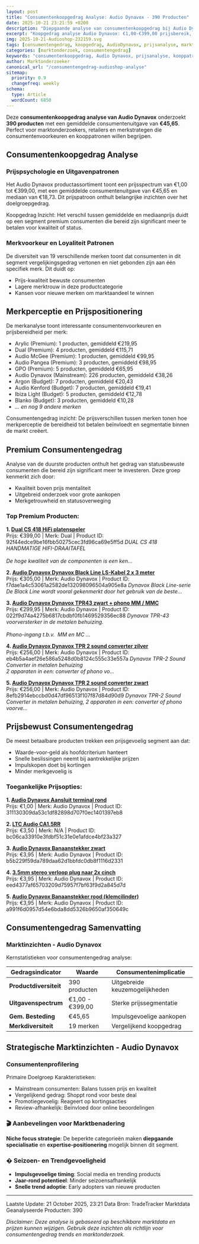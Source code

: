 ```yaml
---
layout: post
title: "Consumentenkoopgedrag Analyse: Audio Dynavox - 390 Producten"
date: 2025-10-21 23:21:59 +0200
description: "Diepgaande analyse van consumentenkoopgedrag bij Audio Dynavox. Ontdek kooppatronen, prijsvoorkeuren en populaire productcategorieën van 390 producten."
excerpt: "Koopgedrag analyse Audio Dynavox: €1,00-€399,00 prijsbereik, gemiddeld €45,65. Inzichten in consumentenvoorkeuren en aankooppatronen."
img: 2025-10-21-Audioshop-232159.svg
tags: [consumentengedrag, koopgedrag, AudioDynavox, prijsanalyse, marktonderzoek, e-commerce]
categories: [marktonderzoek, consumentengedrag]
keywords: "consumentenkoopgedrag, Audio Dynavox, prijsanalyse, kooppatronen, marktonderzoek, e-commerce trends"
author: Marktonderzoeker
canonical_url: "/consumentengedrag-audioshop-analyse"
sitemap:
  priority: 0.9
  changefreq: weekly
schema:
  type: Article
  wordCount: 6850
---
```


Deze **consumentenkoopgedrag analyse van Audio Dynavox** onderzoekt **390 producten** 
met een gemiddelde consumentenuitgave van **€45,65**. Perfect voor marktonderzoekers, retailers 
en merkstrategen die consumentenvoorkeuren en kooppatronen willen begrijpen.

## Consumentenkoopgedrag Analyse

### Prijspsychologie en Uitgavenpatronen

Het Audio Dynavox productassortiment toont een prijsspectrum van €1,00 tot €399,00, 
met een gemiddelde consumentenuitgave van €45,65 en mediaan van €18,73. 
Dit prijspatroon onthult belangrijke inzichten over het doelgroepgedrag.

Koopgedrag Inzicht: Het verschil tussen gemiddelde en mediaanprijs duidt op een segment 
premium consumenten die bereid zijn significant meer te betalen voor kwaliteit of status.

### Merkvoorkeur en Loyaliteit Patronen

De diversiteit van 19 verschillende merken toont dat consumenten in dit segment 
vergelijkingsgedrag vertonen en niet gebonden zijn aan één specifiek merk. Dit duidt op:
- Prijs-kwaliteit bewuste consumenten
- Lagere merktrouw in deze productcategorie
- Kansen voor nieuwe merken om marktaandeel te winnen

## Merkperceptie en Prijspositionering

De merkanalyse toont interessante consumentenvoorkeuren en prijsbereidheid per merk:

- Arylic (Premium): 1 producten, gemiddeld €219,95
- Dual (Premium): 4 producten, gemiddeld €115,71
- Audio McGee (Premium): 1 producten, gemiddeld €99,95
- Audio Pangea (Premium): 3 producten, gemiddeld €98,95
- GPO (Premium): 5 producten, gemiddeld €65,95
- Audio Dynavox (Mainstream): 226 producten, gemiddeld €38,26
- Argon (Budget): 7 producten, gemiddeld €20,43
- Audio Kenford (Budget): 7 producten, gemiddeld €19,41
- Ibiza Light (Budget): 5 producten, gemiddeld €12,78
- Blanko (Budget): 3 producten, gemiddeld €10,28
- *... en nog 9 andere merken*

Consumentengedrag inzicht: De prijsverschillen tussen merken tonen hoe merkperceptie 
de bereidheid tot betalen beïnvloedt en segmentatie binnen de markt creëert.

## Premium Consumentengedrag

Analyse van de duurste producten onthult het gedrag van statusbewuste consumenten 
die bereid zijn significant meer te investeren. Deze groep kenmerkt zich door:

- Kwaliteit boven prijs mentaliteit
- Uitgebreid onderzoek voor grote aankopen
- Merkgetrouwheid en statusoverweging

### Top Premium Producten:

**1. [Dual CS 418 HiFi platenspeler](https://www.audioshop.nl/website/Includes/TradeTracker/index.php?tt=20790_1687778_69238_&r=https%3A%2F%2Fwww.audioshop.nl%2Fdual-cs-418-hifi-platenspeler%3Futm_source%3Dtradetracker%26utm_medium%3Dcpc-tradetracker%26utm_campaign%3Dtradetracker)**  
Prijs: €399,00 | Merk: Dual | Product ID: 92f44edce9be16fbb50275cec3fd96ca69e5ff5d
*DUAL CS 418 HANDMATIGE HIFI-DRAAITAFEL<br /><br />De hoge kwaliteit van de componenten is een ken...*

**2. [Audio Dynavox Dynavox Black Line LS-Kabel 2 x 3 meter](https://www.audioshop.nl/website/Includes/TradeTracker/index.php?tt=20790_1687778_69238_&r=https%3A%2F%2Fwww.audioshop.nl%2Faudio-dynavox-dynavox-black-line-ls-kabel-2-x-3-meter%3Futm_source%3Dtradetracker%26utm_medium%3Dcpc-tradetracker%26utm_campaign%3Dtradetracker)**  
Prijs: €305,00 | Merk: Audio Dynavox | Product ID: f7dae1a4c53061a2582de132098096504a905e8a
*Dynavox Black Line-serie<br />De Black Line wordt vooral gekenmerkt door het gebruik van de beste...*

**3. [Audio Dynavox Dynavox TPR43 zwart + phono MM / MMC](https://www.audioshop.nl/website/Includes/TradeTracker/index.php?tt=20790_1687778_69238_&r=https%3A%2F%2Fwww.audioshop.nl%2Faudio-dynavox-dynavox-tpr43-zwart-phono-mm-mmc%3Futm_source%3Dtradetracker%26utm_medium%3Dcpc-tradetracker%26utm_campaign%3Dtradetracker)**  
Prijs: €299,95 | Merk: Audio Dynavox | Product ID: 022f9d74a4275b6817cbdbf0fb1469529356ec88
*Dynavox TPR-43 voorversterker in de metalen behuizing. <br /><br />Phono-ingang t.b.v.  MM en MC ...*

**4. [Audio Dynavox Dynavox TPR 2 sound converter zilver](https://www.audioshop.nl/website/Includes/TradeTracker/index.php?tt=20790_1687778_69238_&r=https%3A%2F%2Fwww.audioshop.nl%2Faudio-dynavox-dynavox-tpr-2-sound-converter-zilver%3Futm_source%3Dtradetracker%26utm_medium%3Dcpc-tradetracker%26utm_campaign%3Dtradetracker)**  
Prijs: €256,00 | Merk: Audio Dynavox | Product ID: eb4b5a4aef26e586a5248d0b8124c555c33e557a
*Dynavox TPR-2 Sound Converter in metalen behuizing<br />2 apparaten in een: converter of phono vo...*

**5. [Audio Dynavox Dynavox TPR 2 sound converter zwart](https://www.audioshop.nl/website/Includes/TradeTracker/index.php?tt=20790_1687778_69238_&r=https%3A%2F%2Fwww.audioshop.nl%2Faudio-dynavox-dynavox-tpr-2-sound-converter-zwart%3Futm_source%3Dtradetracker%26utm_medium%3Dcpc-tradetracker%26utm_campaign%3Dtradetracker)**  
Prijs: €256,00 | Merk: Audio Dynavox | Product ID: 8efb2914ebccbd0d47df96513f107f87d84d90d9
*Dynavox TPR-2 Sound Converter in metalen behuizing, 2 apparaten in een: converter of phono voorve...*

## Prijsbewust Consumentengedrag

De meest betaalbare producten trekken een prijsgevoelig segment aan dat:

- Waarde-voor-geld als hoofdcriterium hanteert
- Snelle beslissingen neemt bij aantrekkelijke prijzen
- Impulskopen doet bij kortingen
- Minder merkgevoelig is

### Toegankelijke Prijsopties:

**1. [Audio Dynavox Aansluit terminal rond](https://www.audioshop.nl/website/Includes/TradeTracker/index.php?tt=20790_1687778_69238_&r=https%3A%2F%2Fwww.audioshop.nl%2Faudio-dynavox-aansluit-terminal-rond%3Futm_source%3Dtradetracker%26utm_medium%3Dcpc-tradetracker%26utm_campaign%3Dtradetracker)**  
Prijs: €1,00 | Merk: Audio Dynavox | Product ID: 311130309da53c1df82898d707f0ec1401397eb8

**2. [LTC Audio CA1.5RR](https://www.audioshop.nl/website/Includes/TradeTracker/index.php?tt=20790_1687778_69238_&r=https%3A%2F%2Fwww.audioshop.nl%2Fltc-audio-ca15rr%3Futm_source%3Dtradetracker%26utm_medium%3Dcpc-tradetracker%26utm_campaign%3Dtradetracker)**  
Prijs: €3,50 | Merk: N/A | Product ID: bc06ca33910e3fdbf51c31e0e1afdce4bf23a327

**3. [Audio Dynavox Banaanstekker zwart](https://www.audioshop.nl/website/Includes/TradeTracker/index.php?tt=20790_1687778_69238_&r=https%3A%2F%2Fwww.audioshop.nl%2Faudio-dynavox-banaanstekker-zwart%3Futm_source%3Dtradetracker%26utm_medium%3Dcpc-tradetracker%26utm_campaign%3Dtradetracker)**  
Prijs: €3,95 | Merk: Audio Dynavox | Product ID: b5b229f59da789daa62d1bbfdc0db8f1116d2331

**4. [3.5mm stereo verloop plug naar 2x cinch](https://www.audioshop.nl/website/Includes/TradeTracker/index.php?tt=20790_1687778_69238_&r=https%3A%2F%2Fwww.audioshop.nl%2F35mm-stereo-verloop-plug-naar-2x-cinch%3Futm_source%3Dtradetracker%26utm_medium%3Dcpc-tradetracker%26utm_campaign%3Dtradetracker)**  
Prijs: €3,95 | Merk: Audio Dynavox | Product ID: eed4377af65703209d75957f7bf63f9d2a845d7d

**5. [Audio Dynavox Banaanstekker rood (klemcilinder)](https://www.audioshop.nl/website/Includes/TradeTracker/index.php?tt=20790_1687778_69238_&r=https%3A%2F%2Fwww.audioshop.nl%2Faudio-dynavox-banaanstekker-rood-klemcilinder%3Futm_source%3Dtradetracker%26utm_medium%3Dcpc-tradetracker%26utm_campaign%3Dtradetracker)**  
Prijs: €3,95 | Merk: Audio Dynavox | Product ID: a991f6d0957d54e6bda8dd5326b9650af350649c

## Consumentengedrag Samenvatting

### Marktinzichten - Audio Dynavox

Kernstatistieken voor consumentengedrag analyse:

| Gedragsindicator | Waarde | Consumentenimplicatie |
|------------------|--------|----------------------|
| **Productdiversiteit** | 390 producten | Uitgebreide keuzemogelijkheden |
| **Uitgavenspectrum** | €1,00 - €399,00 | Sterke prijssegmentatie |
| **Gem. Besteding** | €45,65 | Impulsgevoelige aankopen |
| **Merkdiversiteit** | 19 merken | Vergelijkend koopgedrag |

## Strategische Marktinzichten - Audio Dynavox

### Consumentenprofilering

Primaire Doelgroep Karakteristieken:
- Mainstream consumenten: Balans tussen prijs en kwaliteit
- Vergelijkend gedrag: Shoppt rond voor beste deal
- Promotiegevoelig: Reageert op kortingsacties
- Review-afhankelijk: Beïnvloed door online beoordelingen

### 🎬 Aanbevelingen voor Marktbenadering

**Niche focus strategie**: De beperkte categorieën maken **diepgaande specialisatie** 
en **expertise-positionering** mogelijk binnen dit segment.

### � Seizoen- en Trendgevoeligheid

- **Impulsgevoelige timing**: Social media en trending products
- **Jaar-rond potentieel**: Minder seizoensafhankelijk
- **Snelle trend adoptie**: Early adopters van nieuwe producten

---

Laatste Update: 21 October 2025, 23:21
Data Bron: TradeTracker Marktdata
Geanalyseerde Producten: 390

*Disclaimer: Deze analyse is gebaseerd op beschikbare marktdata en prijzen kunnen wijzigen. 
Gebruik deze inzichten als richtlijn voor consumentengedrag trends en marktonderzoek.*
